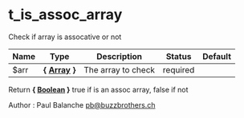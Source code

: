 # t_is_assoc_array

Check if array is assocative or not


Name  |  Type  |  Description  |  Status  |  Default
------------  |  ------------  |  ------------  |  ------------  |  ------------
$arr  |  **{ [Array](http://php.net/manual/en/language.types.array.php) }**  |  The array to check  |  required  |

Return **{ [Boolean](http://php.net/manual/en/language.types.boolean.php) }** true if is an assoc array, false if not

Author : Paul Balanche <pb@buzzbrothers.ch>